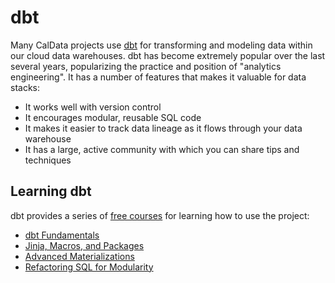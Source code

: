 # dbt

Many CalData projects use [dbt](https://www.getdbt.com/)
for transforming and modeling data within our cloud data warehouses.
dbt has become extremely popular over the last several years,
popularizing the practice and position of "analytics engineering".
It has a number of features that makes it valuable for data stacks:

* It works well with version control
* It encourages modular, reusable SQL code
* It makes it easier to track data lineage as it flows through your data warehouse
* It has a large, active community with which you can share tips and techniques

## Learning dbt

dbt provides a series of [free courses](https://courses.getdbt.com/collections)
for learning how to use the project:

* [dbt Fundamentals](https://courses.getdbt.com/courses/fundamentals)
* [Jinja, Macros, and Packages](https://courses.getdbt.com/courses/jinja-macros-packages)
* [Advanced Materializations](https://courses.getdbt.com/courses/advanced-materializations)
* [Refactoring SQL for Modularity](https://courses.getdbt.com/courses/refactoring-sql-for-modularity)

